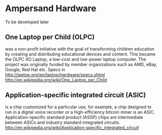# Ampersand Hardware
To be developed later

## One Laptop per Child (OLPC) 
was a non-profit initiative with the goal of transforming children education by creating and distributing educational devices and content. This became the OLPC XO Laptop, a low-cost and low-power laptop computer. The project was originally funded by member organizations such as AMD, eBay, Google, Red Hat etc. Specs in http://laptop.org/en/laptop/hardware/specs.shtml 	
http://en.wikipedia.org/wiki/One_Laptop_per_Child



## Application-specific integrated circuit (ASIC) 
is a chip customized for a particular use, for example, a chip designed to run in a digital voice recorder or a high-efficiency bitcoin miner is an ASIC. Application-specific standard product (ASSP) chips are intermediate between ASICs and industry standard integrated circuits.	
http://en.wikipedia.org/wiki/Application-specific_integrated_circuit
